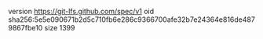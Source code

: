 version https://git-lfs.github.com/spec/v1
oid sha256:5e5e090671b2d5c710fb6e286c9366700afe32b7e24364e816de4879867fbe10
size 1399

